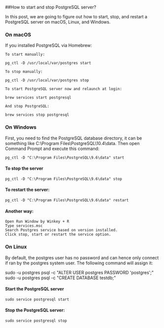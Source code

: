 
##How to start and stop PostgreSQL server?

In this post, we are going to figure out how to start, stop, and restart a PostgreSQL server on macOS, Linux, and Windows.

### On macOS

If you installed PostgreSQL via Homebrew:

    To start manually:
```
pg_ctl -D /usr/local/var/postgres start
```
    To stop manually:
```
pg_ctl -D /usr/local/var/postgres stop
```
    To start PostgreSQL server now and relaunch at login:
```
brew services start postgresql
```
    And stop PostgreSQL:
```
brew services stop postgresql
```

### On Windows

First, you need to find the PostgreSQL database directory, it can be something like C:\Program Files\PostgreSQL\10.4\data. Then open Command Prompt and execute this command:
```
pg_ctl -D "C:\Program Files\PostgreSQL\9.6\data" start
```
####  To stop the server
```
pg_ctl -D "C:\Program Files\PostgreSQL\9.6\data" stop
```
#### To restart the server:
```
pg_ctl -D "C:\Program Files\PostgreSQL\9.6\data" restart
```
#### Another way:

    Open Run Window by Winkey + R
    Type services.msc
    Search Postgres service based on version installed.
    Click stop, start or restart the service option.

### On Linux

By default, the postgres user has no password and can hence only connect if ran by the postgres system user. The following command will assign it:

sudo -u postgres psql -c "ALTER USER postgres PASSWORD 'postgres';"
sudo -u postgres psql -c "CREATE DATABASE testdb;"

#### Start the PostgreSQL server
```
sudo service postgresql start
```
#### Stop the PostgreSQL server:
```
sudo service postgresql stop
```

